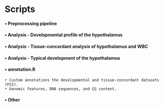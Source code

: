 
# Scripts

#### • Preprocessing pipeline

#### • Analysis - Developmental profile of the hypothalamus

#### • Analysis - Tissue-concordant analysis of hypothalamus and WBC

#### • Analysis - Typical development of the hypothalamus

#### • annotation.R
    • Custom annotations the developmental and tissue-concordant datasets (P22). 
    • Genomic features, DNA sequences, and CG content.

#### • Other
